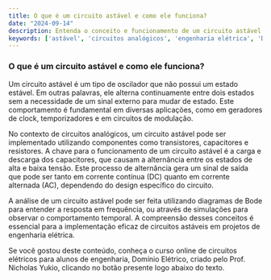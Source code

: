 ```yaml
---
title: O que é um circuito astável e como ele funciona?
date: "2024-09-14"
description: Entenda o conceito e funcionamento de um circuito astável no contexto de circuitos analógicos.
keywords: ['astável', 'circuitos analógicos', 'engenharia elétrica', 'DC', 'AC']
---
```


### O que é um circuito astável e como ele funciona?

Um circuito astável é um tipo de oscilador que não possui um estado estável. Em outras palavras, ele alterna continuamente entre dois estados sem a necessidade de um sinal externo para mudar de estado. Este comportamento é fundamental em diversas aplicações, como em geradores de clock, temporizadores e em circuitos de modulação.

No contexto de circuitos analógicos, um circuito astável pode ser implementado utilizando componentes como transistores, capacitores e resistores. A chave para o funcionamento de um circuito astável é a carga e descarga dos capacitores, que causam a alternância entre os estados de alta e baixa tensão. Este processo de alternância gera um sinal de saída que pode ser tanto em corrente contínua (DC) quanto em corrente alternada (AC), dependendo do design específico do circuito.

A análise de um circuito astável pode ser feita utilizando diagramas de Bode para entender a resposta em frequência, ou através de simulações para observar o comportamento temporal. A compreensão desses conceitos é essencial para a implementação eficaz de circuitos astáveis em projetos de engenharia elétrica.

Se você gostou deste conteúdo, conheça o curso online de circuitos elétricos para alunos de engenharia, Domínio Elétrico, criado pelo Prof. Nicholas Yukio, clicando no botão presente logo abaixo do texto.